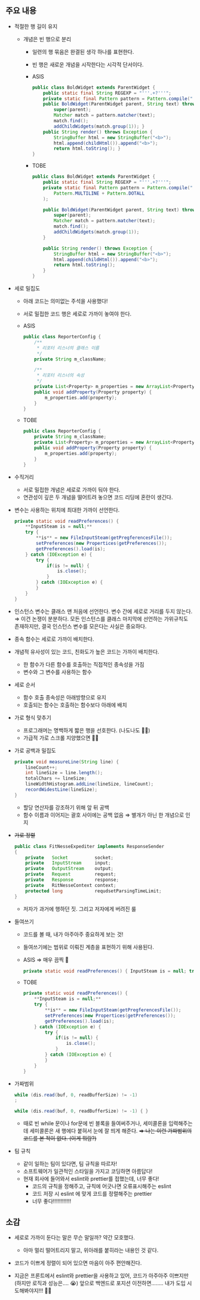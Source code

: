 ## 주요 내용

- 적절한 행 길이 유지
    - 개념은 빈 행으로 분리
        - 일련의 행 묶음은 완결된 생각 하나를 표현한다.
        - 빈 행은 새로운 개념을 시작한다는 시각적 단서이다.
        - ASIS
            
            ```java
            public class BoldWidget extends ParentWidget {
            	public static final String REGEXP = "'''.+?'''";
            	private static final Pattern pattern = Pattern.compile("'''(.+?)'''", Pattern.MULTILINE + Pattern.DOTALL);
            	public BoldWidget(ParentWidget parent, String text) throws Exception {
            		super(parent);
            		Matcher match = pattern.matcher(text);
            		match.find();
            		addChildWidgets(match.group(1)); }
            	public String render() throws Exception {
            		StringBuffer html = new StringBuffer("<b>");
            		html.append(childHtml()).append("<b>");
            		return html.toString(); }
            }
            ```
            
        - TOBE
            
            ```java
            public class BoldWidget extends ParentWidget {
            	public static final String REGEXP = "'''.+?'''";
            	private static final Pattern pattern = Pattern.compile("'''(.+?)'''",
            		Pattern.MULTILINE + Pattern.DOTALL
            	);
            
            	public BoldWidget(ParentWidget parent, String text) throws Exception {
            		super(parent);
            		Matcher match = pattern.matcher(text);
            		match.find();
            		addChildWidgets(match.group(1));
            	}
            
            	public String render() throws Exception {
            		StringBuffer html = new StringBuffer("<b>");
            		html.append(childHtml()).append("<b>");
            		return html.toString();
            	}
            }
            ```
            
- 세로 밀집도
    - 아래 코드는 의미없는 주석을 사용했다!
    - 서로 밀접한 코드 행은 세로로 가까이 놓여야 한다.
    - ASIS
        
        ```java
        public class ReporterConfig {
        	/**
        	 * 리포터 리스너의 클래스 이름
        	 */
        	private String m_className;
        
        	/**
        	 * 리포터 리스너의 속성
        	 */
        	private List<Property> m_properties = new ArrayList<Property>();
        	public void addProperty(Property property) {
        		m_properties.add(property);
        	}
        }
        ```
        
    - TOBE
        
        ```java
        public class ReporterConfig {
        	private String m_className;
        	private List<Property> m_properties = new ArrayList<Property>();
        	public void addProperty(Property property) {
        		m_properties.add(property);
        	}
        }
        ```
        
- 수직거리
    - 서로 밀접한 개념은 세로로 가까이 둬야 한다.
    - 연관성이 깊은 두 개념을 떨어트려 놓으면 코드 리딩에 혼란이 생긴다.
- 변수는 사용하는 위치에 최대한 가까이 선언한다.
    
    ```java
    private static void readPreferences() {
    	**InputSteam is = null;**
    	try {
    		**is** = new FileInputSteam(getPregferencesFile());
    		setPreferences(new Propertices(getPreferences());
    		getPreferences().load(is);
    	} catch (IOException e) {
    		try {
    			if(is != null) {
    				is.close();
    			}
    		} catch (IOException e) {
    		}
    	}
    }
    ```
    
- 인스턴스 변수는 클래스 맨 처음에 선언한다. 변수 간에 세로로 거리를 두지 않는다.
⇒ 이건 논쟁이 분분하다. 모든 인스턴스를 클래스 마지막에 선언하는 가위규칙도 존재하지만, 결국 인스턴스 변수를 모은다는 사실은 중요하다.
- 종속 함수는 세로로 가까이 배치한다.
- 개념적 유사성이 있는 코드, 친화도가 높은 코드는 가까이 배치한다.
    - 한 함수가 다른 함수를 호출하는 직접적인 종속성을 가짐
    - 변수와 그 변수를 사용하는 함수
- 세로 순서
    - 함수 호출 종속성은 아래방향으로 유지
    - 호출되는 함수는 호출하는 함수보다 아래에 배치
- 가로 형식 맞추기
    - 프로그래머는 명백하게 짧은 행을 선호한다. (나도나도 🙌🏻)
    - 가급적 가로 스크롤 지양했으면 🙏🏻
- 가로 공백과 밀집도
    
    ```java
    private void measureLine(String line) {
    	lineCount++;
    	int lineSize = line.length();
    	totalChars += lineSize;
    	lineWidthHistogram.addLine(lineSize, lineCount);
    	recordWidestLine(lineSize);
    }
    ```
    
    - 할당 연산자를 강조하기 위해 앞 뒤 공백
    - 함수 이름과 이어지는 괄호 사이에는 공백 없음 ⇒ 별개가 아닌 한 개념으로 인지
- ~~가로 정렬~~
    
    ```java
    public class FitNesseExpediter implements ResponseSender
    {
    	private   Socket          socket;
    	private   InputStream     input;
    	private   OutputStream    output;
    	private   Request         request;
    	private   Response        response;
    	private   RitNesseContext context;
    	protected long            requdsetParsingTimeLimit;
    }
    ```
    
    - 저자가 과거에 행하던 짓. 그리고 저자에게 버려진 룰
- 들여쓰기
    - 코드를 볼 때, 내가 아주아주 중요하게 보는 것!
    - 들여쓰기에는 범위로 이뤄진 계층을 표현하기 위해 사용된다.
    - ASIS ⇒ 매우 끔찍 🤮
        
        ```java
        private static void readPreferences() { InputSteam is = null; try { is = new FileInputSteam(getPregferencesFile()); setPreferences(new Propertices(getPreferences()); getPreferences().load(is); } catch (IOException e) { try { if(is != null) { is.close(); } } catch (IOException e) { } } }
        ```
        
    - TOBE
        
        ```java
        private static void readPreferences() {
        	**InputSteam is = null;**
        	try {
        		**is** = new FileInputSteam(getPregferencesFile());
        		setPreferences(new Propertices(getPreferences());
        		getPreferences().load(is);
        	} catch (IOException e) {
        		try {
        			if(is != null) {
        				is.close();
        			}
        		} catch (IOException e) {
        		}
        	}
        }
        ```
        
- 가짜범위
    
    ```java
    while (dis.read(buf, 0, readBufferSize) != -1)
    ;
    
    while (dis.read(buf, 0, readBufferSize) != -1) { }
    ```
    
    - 때로 빈 while 문이나 for문에 빈 블록을 들여써주거나, 세미콜론을 입력해주는데 세미콜론은 새 행에다 붙혀서 눈에 잘 띄게 해준다.
    ~~⇒ 나는 이런 가짜범위의 코드를 본 적이 없다. (이게 뭐람?)~~
- 팀 규칙
    - 같이 일하는 팀이 있다면, 팀 규칙을 따르자!
    - 소프트웨어가 일관적인 스타일을 가지고 코딩하면 아름답다!
    - 현재 회사에 들어와서 eslint와 prettier를 접했는데, 너무 좋다!
        - 코드의 규칙을 정해주고, 규칙에 어긋나면 오류표시해주는 eslint
        - 코드 저장 시 eslint 에 맞게 코드를 정렬해주는 prettier
        - 너무 좋다!!!!!!!!!!!!

## 소감

- 세로로 가까이 둔다는 말은 무슨 말일까? 약간 모호했다.
    - 아마 멀리 떨어트리지 말고, 위아래를 붙히라는 내용인 것 같다.
- 코드가 이쁘게 정렬이 되어 있으면 마음이 아주 편안해진다.

- 지금은 프론트에서 eslint와 prettier을 사용하고 있어, 코드가 아주아주 이쁘지만 (하지만 로직과 성능은…. 😭)
앞으로 백엔드로 포지션 이전하면…….. 내가 도입 시도해봐야지!!! 👍🏻
